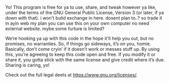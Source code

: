 Yo! This program is free for ya to use, share, and tweak however ya like, under the terms of the GNU General Public License, Version 3 (or later, if ya down with that).
i won't bulid exchange in here. dosent plan to..?
so trade it in ayin web
my plan you can use this on your own computer no need external website. mybe some furture is limited?

We’re hooking ya up with this code in the hope it'll help you out, but no promises, no warranties. So, if things go sideways, it’s on you, homie. Basically, don’t come cryin’ if it doesn’t work or messes stuff up.
By using this, you’re agreeing to keep this code open and free. If you modify it or share it, you gotta stick with the same license and give credit where it’s due. Sharing is caring, yo!

Check out the full legal deets at <https://www.gnu.org/licenses/>.
